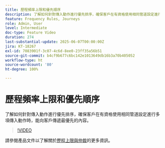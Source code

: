 ```yaml
---
title: 歷程頻率上限和優先順序
description: 了解如何針對傳入動作進行優先排序，確保客戶在有資格使用相同管道設定進行多項傳入動作時，能向客戶傳遞最優先的內容。
feature: Frequency Rules, Journeys
role: Admin, User
level: Intermediate
doc-type: Feature Video
duration: 274
last-substantial-update: 2025-06-07T00:00:00Z
jira: KT-18267
exl-id: 7083901f-3c07-4c6d-8ee0-23ff35a56b51
source-git-commit: b4cf9b677c6bc142e1013649db16b3a70b405052
workflow-type: ht
source-wordcount: '80'
ht-degree: 100%

---
```


# 歷程頻率上限和優先順序

了解如何針對傳入動作進行優先排序，確保客戶在有資格使用相同管道設定進行多項傳入動作時，能向客戶傳遞最優先的內容。

>[!VIDEO](https://video.tv.adobe.com/v/3447626/?learn=on&enablevpops&captions=chi_hant)

請參閱產品文件以了解關於[歷程上限與仲裁](https://experienceleague.adobe.com/zh-hant/docs/journey-optimizer/using/conflict-prioritization/capping-rules/journey-capping)的更多資訊。
